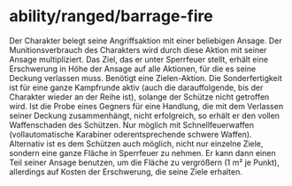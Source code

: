 # ability/ranged/barrage-fire

Der Charakter belegt seine Angriffsaktion mit einer beliebigen Ansage. Der Munitionsverbrauch des Charakters wird durch diese Aktion mit seiner Ansage multipliziert. Das Ziel, das er unter Sperrfeuer stellt, erhält eine Erschwerung in Höhe der Ansage auf alle Aktionen, für die es seine Deckung verlassen muss. Benötigt eine Zielen-Aktion. Die Sonderfertigkeit ist für eine ganze Kampfrunde aktiv (auch die darauffolgende, bis der Charakter wieder an der Reihe ist), solange der Schütze nicht getroffen wird. Ist die Probe eines Gegners für eine Handlung, die mit dem Verlassen seiner Deckung zusammenhängt, nicht erfolgreich, so erhält er den vollen Waffenschaden des Schützen. Nur möglich mit Schnellfeuerwaffen (vollautomatische Karabiner oderentsprechende schwere Waffen). Alternativ ist es dem Schützen auch möglich, nicht nur einzelne Ziele, sondern eine ganze Fläche in Sperrfeuer zu nehmen. Er kann dann einen Teil seiner Ansage benutzen, um die Fläche zu vergrößern (1 m² je Punkt), allerdings auf Kosten der Erschwerung, die seine Ziele erhalten.
